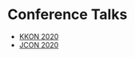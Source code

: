 # Conference Talks

* [KKON 2020](https://github.com/hauer-io/talks/tree/master/2020_KKON)
* [JCON 2020](https://github.com/hauer-io/talks/tree/master/2020_JCON)
